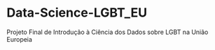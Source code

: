 # Data-Science-LGBT_EU
Projeto Final de Introdução à Ciência dos Dados sobre LGBT na União Europeia
